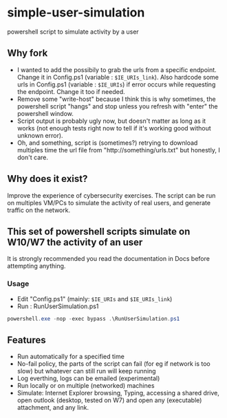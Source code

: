 # simple-user-simulation

powershell script to simulate activity by a user

## Why fork

- I wanted to add the possibily to grab the urls from a specific endpoint. Change it in Config.ps1 (variable : ```$IE_URIs_link```). Also hardcode some urls in Config.ps1 (variable : ```$IE_URIs```) if error occurs while requesting the endpoint. Change it too if needed.
- Remove some "write-host" because I think this is why sometimes, the powershell script "hangs" and stop unless you refresh with "enter" the powershell window.
- Script output is probably ugly now, but doesn't matter as long as it works (not enough tests right now to tell if it's working good without unknown error).
- Oh, and something, script is (sometimes?) retrying to download multiples time the url file from "http://something/urls.txt" but honestly, I don't care.


## Why does it exist?

Improve the experience of cybersecurity exercises. The script can be run on multiples VM/PCs to simulate the activity of real users, and generate traffic on the network.

## This set of powershell scripts simulate on W10/W7 the activity of an user

It is strongly recommended you read the documentation in Docs before attempting anything.

###  Usage
- Edit "Config.ps1" (mainly: ```$IE_URIs``` and ```$IE_URIs_link```)
- Run : RunUserSimulation.ps1
```powershell
powershell.exe -nop -exec bypass .\RunUserSimulation.ps1
```

## Features

- Run automatically for a specified time
- No-fail policy, the parts of the script can fail (for eg if network is too slow) but whatever can still run will keep running
- Log everthing, logs can be emailed (experimental)
- Run locally or on multiple (networked) machines
- Simulate: Internet Explorer browsing, Typing, accessing a shared drive, open outlook (desktop, tested on W7) and open any (executable) attachment, and any link.
